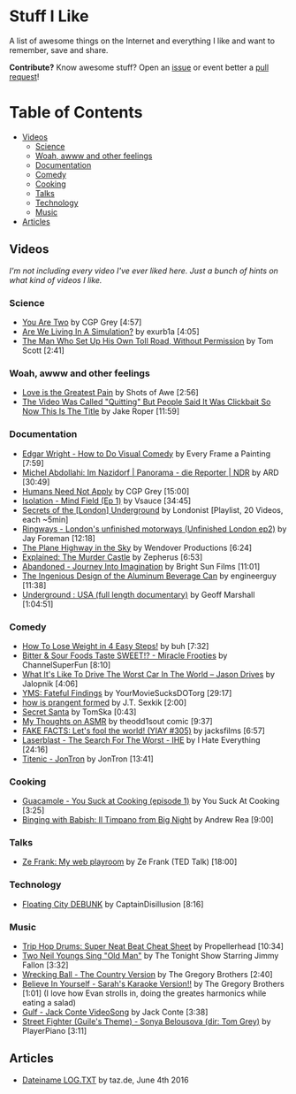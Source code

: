 # Stuff I Like

A list of awesome things on the Internet and everything I like and want to remember, save and share.

**Contribute?** Know awesome stuff? Open an [issue](https://github.com/timomeh/stuff-i-like/issues/new) or event better a [pull request](https://github.com/timomeh/stuff-i-like/pulls)!

# Table of Contents

<!-- TOC depthFrom:2 depthTo:6 withLinks:1 updateOnSave:1 orderedList:0 -->

- [Videos](#videos)
	- [Science](#science)
	- [Woah, awww and other feelings](#woah-awww-and-other-feelings)
	- [Documentation](#documentation)
	- [Comedy](#comedy)
	- [Cooking](#cooking)
	- [Talks](#talks)
	- [Technology](#technology)
	- [Music](#music)
- [Articles](#articles)

<!-- /TOC -->

## Videos

_I'm not including every video I've ever liked here. Just a bunch of hints on what kind of videos I like._

### Science

- [You Are Two](https://www.youtube.com/watch?v=wfYbgdo8e-8) by CGP Grey [4:57]
- [Are We Living In A Simulation?](https://www.youtube.com/watch?v=p7293jJxUhg) by exurb1a [4:05]
- [The Man Who Set Up His Own Toll Road, Without Permission](https://www.youtube.com/watch?v=E-m6vc7lsmE) by Tom Scott [2:41]

### Woah, awww and other feelings

- [Love is the Greatest Pain](https://www.youtube.com/watch?v=fYwrkzNtlgI) by Shots of Awe [2:56]
- [The Video Was Called "Quitting" But People Said It Was Clickbait So Now This Is The Title](https://www.youtube.com/watch?v=5aZiRrW9KAE) by Jake Roper [11:59]

### Documentation

- [Edgar Wright - How to Do Visual Comedy](https://www.youtube.com/watch?v=3FOzD4Sfgag) by Every Frame a Painting [7:59]
- [Michel Abdollahi: Im Nazidorf | Panorama - die Reporter | NDR](https://www.youtube.com/watch?v=Cl__BD858yc) by ARD [30:49]
- [Humans Need Not Apply](https://www.youtube.com/watch?v=7Pq-S557XQU) by CGP Grey [15:00]
- [Isolation - Mind Field (Ep 1)](https://www.youtube.com/watch?v=iqKdEhx-dD4) by Vsauce [34:45]
- [Secrets of the \[London\] Underground](https://www.youtube.com/watch?v=\_A9plKfa79U&list=PLz1JuTRxlXhIYyzEu-M02R64Too01SsPT) by Londonist [Playlist, 20 Videos, each ~5min]
- [Ringways - London's unfinished motorways (Unfinished London ep2)](https://www.youtube.com/watch?v=yUEHWhO_HdY) by Jay Foreman [12:18]
- [The Plane Highway in the Sky](https://www.youtube.com/watch?v=-aQ2E0mlRQI) by Wendover Productions [6:24]
- [Explained: The Murder Castle](https://www.youtube.com/watch?v=drfRQvK0jUw) by Zepherus [6:53]
- [Abandoned - Journey Into Imagination](https://www.youtube.com/watch?v=VFFP2BMO-KE) by Bright Sun Films [11:01]
- [The Ingenious Design of the Aluminum Beverage Can](https://www.youtube.com/watch?v=hUhisi2FBuw) by engineerguy [11:38]
- [Underground : USA (full length documentary)](https://www.youtube.com/watch?v=vyxDZIvH1Hc) by Geoff Marshall [1:04:51]

### Comedy

- [How To Lose Weight in 4 Easy Steps!](https://www.youtube.com/watch?v=9mbp0DugfCA) by buh [7:32]
- [Bitter & Sour Foods Taste SWEET!? - Miracle Frooties](https://www.youtube.com/watch?v=TCkrvU_zTjw) by ChannelSuperFun [8:10]
- [What It's Like To Drive The Worst Car In The World – Jason Drives](https://www.youtube.com/watch?v=Y16ObVRvgOE) by Jalopnik [4:06]
- [YMS: Fateful Findings](https://www.youtube.com/watch?v=B1jXYooEFg0) by YourMovieSucksDOTorg [29:17]
- [how is prangent formed](https://www.youtube.com/watch?v=EShUeudtaFg) by J.T. Sexkik [2:00]
- [Secret Santa](https://www.youtube.com/watch?v=UZqrfDd1IEs) by TomSka [0:43]
- [My Thoughts on ASMR](https://www.youtube.com/watch?v=b1EXJoIntlk) by theodd1sout comic [9:37]
- [FAKE FACTS: Let's fool the world! (YIAY \#305)](https://www.youtube.com/watch?v=FcQeeutP8yo) by jacksfilms [6:57]
- [Laserblast - The Search For The Worst - IHE](https://www.youtube.com/watch?v=kQOiS2RRANc) by I Hate Everything [24:16]
- [Titenic - JonTron](https://www.youtube.com/watch?v=RRA2OrZTiwY) by JonTron [13:41]

### Cooking

- [Guacamole - You Suck at Cooking (episode 1)](https://www.youtube.com/watch?v=0weCqOLSPfs) by You Suck At Cooking [3:25]
- [Binging with Babish: Il Timpano from Big Night](https://www.youtube.com/watch?v=PIsIE0oHGgo) by Andrew Rea [9:00]

### Talks

- [Ze Frank: My web playroom](https://www.youtube.com/watch?v=3gSSNHO1dDs) by Ze Frank (TED Talk) [18:00]

### Technology

- [Floating City DEBUNK](https://www.youtube.com/watch?v=Xmrn2IuSW-Q) by CaptainDisillusion [8:16]

### Music

- [Trip Hop Drums: Super Neat Beat Cheat Sheet](https://www.youtube.com/watch?v=N9M5FPEiStE) by Propellerhead [10:34]
- [Two Neil Youngs Sing "Old Man"](https://www.youtube.com/watch?v=H6otmy3DAK8) by The Tonight Show Starring Jimmy Fallon [3:32]
- [Wrecking Ball - The Country Version](https://www.youtube.com/watch?v=X7JgVqbh8nE) by The Gregory Brothers [2:40]
- [Believe In Yourself - Sarah's Karaoke Version!!](https://www.youtube.com/watch?v=HiRD1r8zQhw) by The Gregory Brothers [1:01] \(I love how Evan strolls in, doing the greates harmonics while eating a salad)
- [Gulf - Jack Conte VideoSong](https://www.youtube.com/watch?v=lBUUOJpFg9Y) by Jack Conte [3:38]
- [Street Fighter (Guile's Theme) - Sonya Belousova (dir: Tom Grey)](https://www.youtube.com/watch?v=IHuD-ySr1AY) by PlayerPiano [3:11]



## Articles

- [Dateiname LOG.TXT](http://www.taz.de/Keylogger-Affaere-in-der-taz/!5307828/) by taz.de, June 4th 2016
